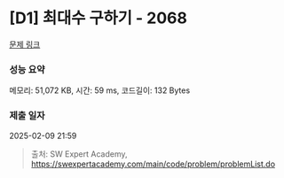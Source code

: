 # [D1] 최대수 구하기 - 2068 

[문제 링크](https://swexpertacademy.com/main/code/problem/problemDetail.do?contestProbId=AV5QQhbqA4QDFAUq) 

### 성능 요약

메모리: 51,072 KB, 시간: 59 ms, 코드길이: 132 Bytes

### 제출 일자

2025-02-09 21:59



> 출처: SW Expert Academy, https://swexpertacademy.com/main/code/problem/problemList.do